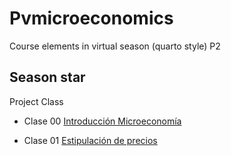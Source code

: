 # Pvmicroeconomics
Course elements in virtual season (quarto style) P2

## Season star

Project Class

- Clase 00 [Introducción Microeconomía](https://keynes37.github.io/Pvmicroeconomics/Seas00.html)

- Clase 01 [Estipulación de precios](https://keynes37.github.io/Pvmicroeconomics/Seas01.html)